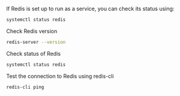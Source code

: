 If Redis is set up to run as a service, you can check its status using:
```bash
systemctl status redis
```

Check Redis version
```bash
redis-server --version
```

Check status of Redis
```bash
systemctl status redis
```

Test the connection to Redis using redis-cli
```bash
redis-cli ping
```
